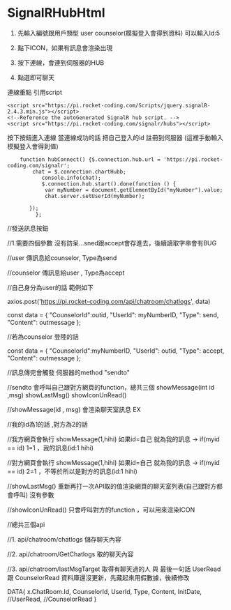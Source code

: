 # SignalRHubHtml

1. 先輸入編號跟用戶類型 user counselor(模擬登入會得到資料) 可以輸入Id:5

2. 點下ICON，如果有訊息會渲染出現
3. 按下連線，會連到伺服器的HUB
4. 點選即可聊天

連線重點
引用script
<!--Reference the SignalR library. -->
    <script src="https://pi.rocket-coding.com/Scripts/jquery.signalR-2.4.3.min.js"></script>
    <!--Reference the autoGenerated SignalR hub script. -->
    <script src="https://pi.rocket-coding.com/signalr/hubs"></script>

按下按鈕進入連線
 當連線成功的話 把自己登入的id 註冊到伺服器 (這裡手動輸入模擬登入會得到值)


        function hubConnect() {$.connection.hub.url = 'https://pi.rocket-coding.com/signalr';
            chat = $.connection.chartHubb;
               console.info(chat);  
               $.connection.hub.start().done(function () {
                var myNumber = document.getElementById("myNumber").value;
                chat.server.setUserId(myNumber);
          
           });
             }; 
  
               

  
  

             
 //發送訊息按鈕
 
 //1.需要四個參數 沒有防呆...sned跟accept會存進去，後續讀取字串會有BUG
 
 //user 傳訊息給counselor, Type為send  
 
 //counselor 傳訊息給user , Type為accept
 
 //自己身分為user的話 範例如下
 
 axios.post('https://pi.rocket-coding.com/api/chatroom/chatlogs', data)
 
   const data = {
                        "CounselorId":outid,
                        "UserId": myNumberID,
                        "Type": send,
                        "Content": outmessage
                    };
                    
 //若為counselor 登陸的話
  
  const data = {
                        "CounselorId":myNumberID,
                        "UserId": outid,
                        "Type": accept,
                        "Content": outmessage
                    };
                    
  //訊息傳完會觸發 伺服器的method "sendto"
  
  //sendto 會呼叫自己跟對方網頁的function，總共三個 showMessage(int id ,msg) showLastMsg() showIconUnRead()
  
  //showMessage(id , msg) 會渲染聊天室訊息 EX
  
  //我的id為1的話 ,對方為2的話
  
  //我方網頁會執行 showMessage(1,hihi) 如果id=自己 就為我的訊息 -> if(myid == id) 1=1 ，我的訊息(id:1 hihi)
  
  //對方網頁會執行 showMessage(1,hihi) 如果id=自己 就為我的訊息 -> if(myid == id) 2=1 ，不等於所以是對方的訊息(id:1 hihi)
  
  
  //showLastMsg() 重新再打一次API取的值渲染網頁的聊天室列表(自己跟對方都會呼叫) 沒有參數 
  
  //showIconUnRead() 只會呼叫對方的function ，可以用來渲染ICON
  
  //總共三個api  
  
  //1. api/chatroom/chatlogs   儲存聊天內容
  
  //2. api/chatroom/GetChatlogs  取的聊天內容
  
  //3. api/chatroom/lastMsgTarget 取得有聊天過的人 與 最後一句話   UserRead 跟 CounselorRead 資料庫還沒更新，先藏起來用假數據，後續修改
  
DATA{
   x.ChatRoom.Id,
       CounselorId,
        UserId,
        Type,
        Content,
        InitDate,
        //UserRead,
        //CounselorRead
        }
